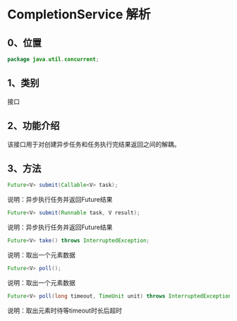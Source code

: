 # CompletionService 解析

## 0、位置

```java
package java.util.concurrent;
```

## 1、类别

接口

## 2、功能介绍

该接口用于对创建异步任务和任务执行完结果返回之间的解耦。

## 3、方法

```java
Future<V> submit(Callable<V> task);
```

说明：异步执行任务并返回Future结果

```java
Future<V> submit(Runnable task, V result);
```

说明：异步执行任务并返回Future结果

```java
Future<V> take() throws InterruptedException;
```

说明：取出一个元素数据

```java
Future<V> poll();
```

说明：取出一个元素数据

```java
Future<V> poll(long timeout, TimeUnit unit) throws InterruptedException;
```

说明：取出元素时待等timeout时长后超时

